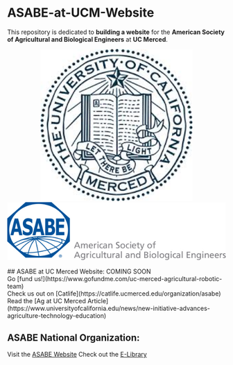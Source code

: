 # ASABE-at-UCM-Website
This repository is dedicated to **building a website** for the **American Society of Agricultural and Biological Engineers** at **UC Merced**.

<!-- ![UC Merced Seal](Photos/UCMerced_seal.jpg?raw=true)
![ASABE Logo](Photos/asabe_logo.jpg?raw=true)
-->

<p align="center">
  <img src="Photos/UCMerced_seal.jpg" width="350" title="hover text">
  <img src="Photos/asabe_logo.jpg" width="700" alt="accessibility text">
</p>
## ASABE at UC Merced
Website: COMING SOON <br>
Go [fund us!](https://www.gofundme.com/uc-merced-agricultural-robotic-team)<br>
Check us out on [Catlife](https://catlife.ucmerced.edu/organization/asabe)<br>
Read the [Ag at UC Merced Article](https://www.universityofcalifornia.edu/news/new-initiative-advances-agriculture-technology-education)<br>

## ASABE National Organization:
Visit the [ASABE Website](https://www.asabe.org/)
Check out the [E-Library](http://elibrary.asabe.org/toc.asp)

